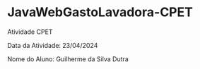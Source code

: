 # JavaWebGastoLavadora-CPET

Atividade CPET

Data da Atividade: 23/04/2024

Nome do Aluno: Guilherme da Silva Dutra

